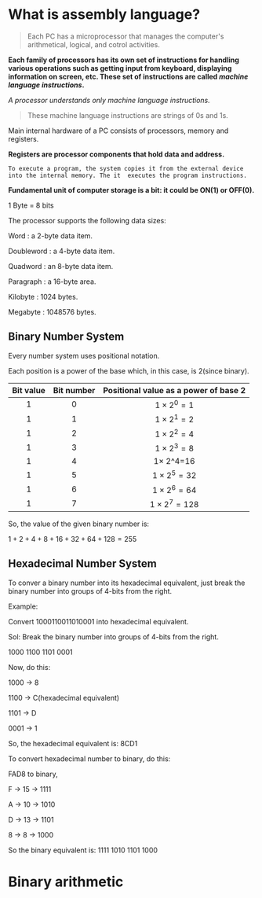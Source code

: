# What is assembly language?

> Each PC has a microprocessor that manages the computer's arithmetical, logical, and cotrol activities.

**Each family of processors has its own set of instructions for handling various operations such as getting input from keyboard, displaying information on screen, etc. These set of instructions are called _machine language instructions_.**

_A processor understands only machine language instructions._

> These machine language instructions are strings of 0s and 1s.

Main internal hardware of a PC consists of processors, memory and registers.


**Registers are processor components that hold data and address.**


`To execute a program, the system copies it from the external device into the internal memory. The it  executes the program instructions.`

**Fundamental unit of computer storage is a bit: it could be ON(1) or OFF(0).**


1 Byte = 8 bits

The processor supports the following data sizes:

Word : a 2-byte data item.

Doubleword : a 4-byte data item.

Quadword : an 8-byte data item.

Paragraph : a 16-byte area.

Kilobyte : 1024 bytes.

Megabyte : 1048576 bytes.


## Binary Number System

Every number system uses positional notation.

Each position is a power of the base which, in this case, is 2(since binary).

|Bit value|Bit number|Positional value as a power of base 2|
|:-------:|:--------:|:-----------------------------------:|
|1|0|$1\times 2^0=1$|
|1|1|$1\times 2^1=2$|
|1|2|$1\times 2^2=4$|
|1|3|$1\times 2^3=8$|
|1|4|$1\times$ 2^4=16|
|1|5|$1\times 2^5=32$|
|1|6|$1\times 2^6=64$|
|1|7|$1\times 2^7=128$|

So, the value of the given binary number is:

$1+2+4+8+16+32+64+128=255$

## Hexadecimal Number System

To conver a binary number into its hexadecimal equivalent, just break the binary number into groups of 4-bits from the right.

Example:

Convert 1000110011010001 into hexadecimal equivalent.

Sol:
Break the binary number into groups of 4-bits from the right.

1000 1100 1101 0001

Now, do this:

1000 -> 8

1100 -> C(hexadecimal equivalent)

1101 -> D

0001 -> 1

So, the hexadecimal equivalent is:  8CD1

To convert hexadecimal number to binary, do this:

FAD8 to binary,


F -> 15 -> 1111

A -> 10 -> 1010

D -> 13 -> 1101

8 -> 8 -> 1000

So the binary equivalent is:  1111 1010 1101 1000


# Binary arithmetic
